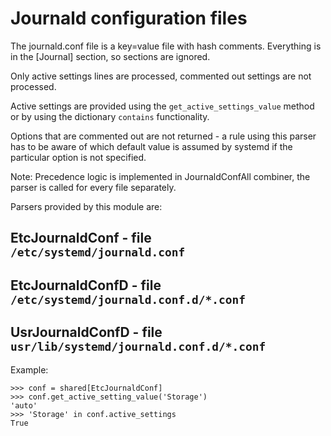 Journald configuration files
============================

The journald.conf file is a key=value file with hash comments. Everything is in the [Journal]
section, so sections are ignored.

Only active settings lines are processed, commented out settings are not processed.

Active settings are provided using the `get_active_settings_value` method or
by using the dictionary `contains` functionality.

Options that are commented out are not returned - a rule using this parser has to be aware of which
default value is assumed by systemd if the particular option is not specified.

Note: Precedence logic is implemented in JournaldConfAll combiner, the parser is called for every
file separately.

Parsers provided by this module are:

EtcJournaldConf - file ``/etc/systemd/journald.conf``
-----------------------------------------------------

EtcJournaldConfD - file ``/etc/systemd/journald.conf.d/*.conf``
---------------------------------------------------------------

UsrJournaldConfD - file ``usr/lib/systemd/journald.conf.d/*.conf``
------------------------------------------------------------------

Example:

    >>> conf = shared[EtcJournaldConf]
    >>> conf.get_active_setting_value('Storage')
    'auto'
    >>> 'Storage' in conf.active_settings
    True